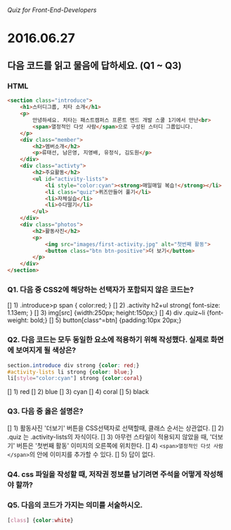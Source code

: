 ###### Quiz for Front-End-Developers

# 2016.06.27

## 다음 코드를 읽고 물음에 답하세요. (Q1 ~ Q3)
### HTML
```html
<section class="introduce">
	<h1>스터디그룹, 치타 소개</h1>
	<p>
		안녕하세요. 치타는 패스트캠퍼스 프론트 엔드 개발 스쿨 1기에서 만난<br> 
		<span>열정적인 다섯 사람</span>으로 구성된 스터디 그룹입니다.
	</p>
	<div class="member">
		<h2>멤버소개</h2>
		<p>류태선, 남은영, 지영배, 유정식, 김도원</p>
	</div>
	<div class="activty">
		<h2>주요활동</h2>
		<ul id="activity-lists">
			<li style="color:cyan"><strong>매일매일 복습!</strong></li>
			<li class="quiz">퀴즈만들어 풀기</li>
			<li>자체실습</li>
			<li>수다떨기</li>
		</ul>
	</div>
	<div class="photos">
		<h2>활동사진</h2>
		<p>
			<img src="images/first-activity.jpg" alt="첫번째 활동">
			<button class="btn btn-positive">더 보기</button>
		</p>
	</div>
</section>
```

### Q1. 다음 중 CSS2에 해당하는 선택자가 포함되지 않은 코드는?
[] 1) .introduce>p span { color:red; }
[] 2) .activity h2+ul strong{ font-size: 1.13em; }
[] 3) img[src] {width:250px; height:150px;}
[] 4) div .quiz~li {font-weight: bold;}
[] 5) button[class^=btn] {padding:10px 20px;}


### Q2. 다음 코드는 모두 동일한 요소에 적용하기 위해 작성했다. 실제로 화면에 보여지게 될 색상은?
```css
section.introduce div strong {color: red;}
#activity-lists li strong {color: blue;}
li[style="color:cyan"] strong {color:coral} 
```
[] 1) red
[] 2) blue
[] 3) cyan
[] 4) coral
[] 5) black


### Q3. 다음 중 옳은 설명은?
[] 1) 활동사진 '더보기' 버튼을 CSS선택자로 선택할때, 클래스 순서는 상관없다.
[] 2) .quiz 는 .activity-lists의 자식이다.
[] 3) 아무런 스타일이 적용되지 않았을 때, '더보기' 버튼은 '첫번째 활동' 이미지의 오른쪽에 위치한다. 
[] 4) `<span>열정적인 다섯 사람</span>`의 안에 이미지를 추가할 수 있다.
[] 5) 답이 없다.


### Q4. css 파일을 작성할 때, 저작권 정보를 남기려면 주석을 어떻게 작성해야 할까?


### Q5. 다음의 코드가 가지는 의미를 서술하시오.
```css
[class] {color:white} 
```